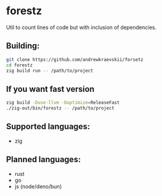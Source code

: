 # forestz

Util to count lines of code but with inclusion of dependencies.

## Building:

```sh
git clone https://github.com/andrewkraevskii/forsetz
cd forestz
zig build run -- /path/to/project
```

## If you want fast version
```sh
zig build -Duse-llvm -Doptimize=ReleaseFast
./zig-out/bin/forestz -- /path/to/project
```



## Supported languages:
- zig

## Planned languages:
- rust
- go
- js (node/deno/bun)
